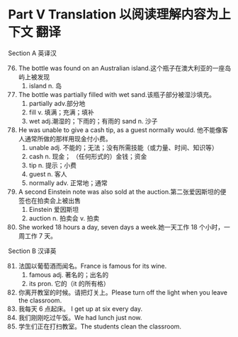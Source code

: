 # Part V Translation 以阅读理解内容为上下文 翻译

Section A 英译汉

76. The bottle was found on an Australian island.这个瓶子在澳大利亚的一座岛屿上被发现
    1.  island n. 岛
77. The bottle was partially filled with wet sand.该瓶子部分被湿沙填充。
    1.  partially adv.部分地
    2.  fill v. 填满；充满；填补
    3.  wet adj.潮湿的；下雨的；有雨的 sand n. 沙子
78. He was unable to give a cash tip, as a guest normally would. 他不能像客人通常所做的那样用现金付小费。
    1.  unable adj. 不能的；无法；没有所需技能（或力量、时间、知识等）
    2.  cash n. 现金； （任何形式的）金钱；资金
    3.  tip n. 提示；小费
    4.  guest n. 客人
    5.  normally adv. 正常地；通常
79. A second Einstein note was also sold at the auction.第二张爱因斯坦的便签也在拍卖会上被出售
    1.  Einstein 爱因斯坦
    2.  auction n. 拍卖会 v. 拍卖
80. She worked 18 hours a day, seven days a week.她一天工作 18 个小时，一周工作 7 天。

Section B 汉译英

81. 法国以葡萄酒而闻名。France is famous for its wine.
    1.  famous adj. 著名的；出名的
    2.  its pron. 它的（it 的所有格）
82. 你离开教室的时候。请把灯关上。Please turn off the light when you leave the classroom.
83. 我每天 6 点起床。 I get up at six every day.
84. 我们刚刚吃过午饭。We had lunch just now.
85. 学生们正在打扫教室。The students clean the classroom.
